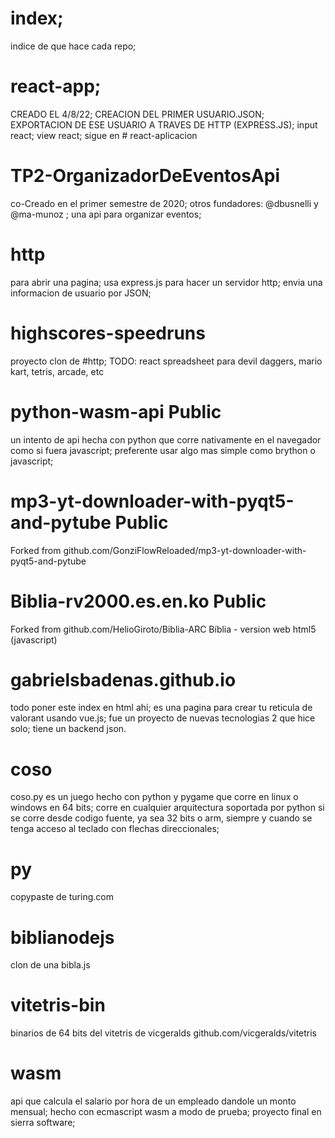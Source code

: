 # index;
indice de que hace cada repo;

# react-app;
CREADO EL 4/8/22;
CREACION DEL PRIMER USUARIO.JSON;
EXPORTACION DE ESE USUARIO A TRAVES DE HTTP (EXPRESS.JS);
input react; view react;
sigue en # react-aplicacion

# TP2-OrganizadorDeEventosApi
co-Creado en el primer semestre de 2020;
otros fundadores: @dbusnelli y @ma-munoz ;
una api para organizar eventos;

# http
para abrir una pagina;
usa express.js para hacer un servidor http;
envia una informacion de usuario por JSON;

# highscores-speedruns
proyecto clon de #http; 
TODO: react spreadsheet para devil daggers, mario kart, tetris, arcade, etc

# python-wasm-api Public
un intento de api hecha con python que corre nativamente en el navegador como si fuera javascript; preferente usar algo mas simple como brython o javascript;

# mp3-yt-downloader-with-pyqt5-and-pytube Public
Forked from github.com/GonziFlowReloaded/mp3-yt-downloader-with-pyqt5-and-pytube 


# Biblia-rv2000.es.en.ko Public
Forked from github.com/HelioGiroto/Biblia-ARC
Bíblia - version web html5 (javascript) 

# gabrielsbadenas.github.io
todo poner este index en html ahi;
es una pagina para crear tu reticula de valorant usando vue.js; fue un proyecto de nuevas tecnologias 2 que hice solo; tiene un backend json.

# coso
coso.py es un juego hecho con python y pygame que corre en linux o windows en 64 bits; corre en cualquier arquitectura soportada por python si se corre desde codigo fuente, ya sea 32 bits o arm, siempre y cuando se tenga acceso al teclado con flechas direccionales;

# py
copypaste de turing.com

# biblianodejs
clon de una bibla.js

# vitetris-bin
binarios de 64 bits del vitetris de vicgeralds github.com/vicgeralds/vitetris

# wasm
api que calcula el salario por hora de un empleado dandole un monto mensual; hecho con ecmascript wasm a modo de prueba; proyecto final en sierra software;




